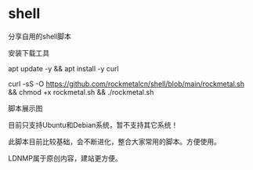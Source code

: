 # shell
分享自用的shell脚本

安装下载工具

apt update -y  && apt install -y curl

curl -sS -O https://github.com/rockmetalcn/shell/blob/main/rockmetal.sh && chmod +x rockmetal.sh && ./rockmetal.sh

脚本展示图



目前只支持Ubuntu和Debian系统，暂不支持其它系统！

此脚本目前比较基础，会不断进化，整合大家常用的脚本。方便使用。

LDNMP属于原创内容，建站更方便。
